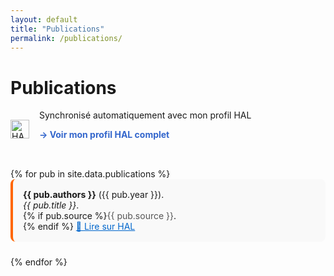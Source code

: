 ```yaml
---
layout: default
title: "Publications"
permalink: /publications/
--- 
```


# Publications 


<!-- ==============================
     Section : entête de la page
     ============================== -->
<div style="display: flex; align-items: center; gap: 1rem; margin-bottom: 2rem;">
  <!-- Logo HAL -->
 <a href="https://cv.hal.science/federzoni-silvia?langChosen=fr" target="_blank">
   <img src="https://hal.science/assets/img/hal-logo-header.png" alt="HAL" style="height: 30px;">
</a>
  <div>
    <p style="margin: 0;">Synchronisé automatiquement avec mon profil HAL</p>
    <p><a href="[https://hal.archives-ouvertes.fr/silvia-federzoni](https://cv.hal.science/federzoni-silvia?langChosen=fr"
          target="_blank"
          style="color: #3366cc; text-decoration: none; font-weight: bold;">
          → Voir mon profil HAL complet
       </a></p>
  </div>
</div>

<!-- ==============================
     Section : liste des publications
     ============================== -->
<ul style="list-style-type: none; padding: 0;">
{% for pub in site.data.publications %}
  <li style="margin-bottom: 1.5rem; padding: 1rem; border-left: 4px solid #ff6600; background: #f9f9f9; border-radius: 8px;">
    <strong>{{ pub.authors }}</strong> ({{ pub.year }}).<br>
    <em>{{ pub.title }}</em>.<br>
    {% if pub.source %}<span style="color: #555;">{{ pub.source }}</span>.<br>{% endif %}
    <a href="{{ pub.link }}" target="_blank" style="color: #0066cc;">🔗 Lire sur HAL</a>
  </li>
{% endfor %}
</ul>


<script>
/* ==========================================================
   Script pour récupérer automatiquement les publications HAL
   ========================================================== */

async function loadHALPublications() {
  const halId = "silvia-federzoni"; // ton identifiant HAL
  const url = `https://api.archives-ouvertes.fr/search/?q=authIdHal_s:${halId}&fl=title_s,authFullName_s,producedDateY_i,docType_s,journalTitle_s,bookTitle_s,conferenceTitle_s,label_bibtex,linkExtUrl_s,abstract_s&rows=100&sort=producedDateY_i desc`;

  try {
    const response = await fetch(url);
    const data = await response.json();
    const container = document.getElementById('hal-publications');
    container.innerHTML = '';

    if (!data.response || data.response.numFound === 0) {
      container.innerHTML = "<p>Aucune publication trouvée sur HAL.</p>";
      return;
    }

    // Création d'une section par type de document
    const grouped = {};

    data.response.docs.forEach(pub => {
      const type = pub.docType_s || "Autre";
      if (!grouped[type]) grouped[type] = [];
      grouped[type].push(pub);
    });

    // Construction HTML pour chaque groupe
    for (const [type, pubs] of Object.entries(grouped)) {
      const section = document.createElement('section');
      section.innerHTML = `<h2>${type.charAt(0).toUpperCase() + type.slice(1)}</h2>`;
      section.style.marginBottom = "2rem";

      pubs.forEach(pub => {
        const title = pub.title_s || "Titre inconnu";
        const authors = pub.authFullName_s ? pub.authFullName_s.join(', ') : "Auteurs non renseignés";
        const year = pub.producedDateY_i || "";
        const link = pub.linkExtUrl_s ? pub.linkExtUrl_s[0] : null;
        const abstract = pub.abstract_s ? pub.abstract_s[0] : null;
        const venue = pub.journalTitle_s || pub.bookTitle_s || pub.conferenceTitle_s || "";

        const div = document.createElement('div');
        div.classList.add('publication');
        div.style.marginBottom = '1.2rem';
        div.style.padding = '0.5rem 0';
        div.style.borderBottom = '1px solid #ddd';

        div.innerHTML = `
          <strong>${title}</strong><br>
          <em>${authors}</em> — ${year} ${venue ? `— <span style="color:#444;">${venue}</span>` : ""}<br>
          ${abstract ? `<details><summary>Résumé</summary><p>${abstract}</p></details>` : ""}
          ${link ? `<a href="${link}" target="_blank" style="color:#007acc;">↗ Voir sur HAL</a>` : ""}
        `;
        section.appendChild(div);
      });

      container.appendChild(section);
    }

  } catch (error) {
    document.getElementById('hal-publications').innerHTML =
      "<p>❌ Erreur lors du chargement des publications HAL.</p>";
    console.error("Erreur HAL API :", error);
  }
}

document.addEventListener('DOMContentLoaded', loadHALPublications);
</script>


